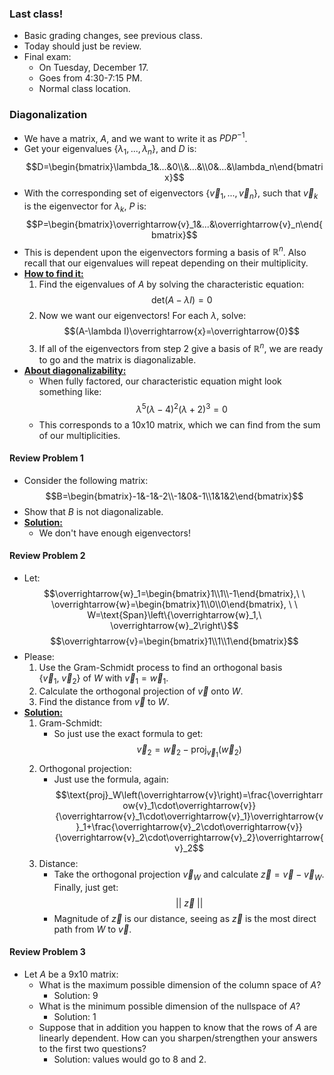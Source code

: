 ### Last class!
- Basic grading changes, see previous class.
- Today should just be review.
- Final exam:
	- On Tuesday, December 17.
	- Goes from 4:30-7:15 PM.
	- Normal class location.

### Diagonalization
- We have a matrix, $A$, and we want to write it as $PDP^{-1}$.
- Get your eigenvalues $\left\{\lambda_1,...,\lambda_n\right\}$, and $D$ is: $$D=\begin{bmatrix}\lambda_1&...&0\\&...&\\0&...&\lambda_n\end{bmatrix}$$
- With the corresponding set of eigenvectors $\left\{\overrightarrow{v}_1,...,\overrightarrow{v}_n\right\}$, such that $\overrightarrow{v}_k$ is the eigenvector for $\lambda_k$, $P$ is: $$P=\begin{bmatrix}\overrightarrow{v}_1&...&\overrightarrow{v}_n\end{bmatrix}$$
- This is dependent upon the eigenvectors forming a basis of $\mathbb{R}^n$. Also recall that our eigenvalues will repeat depending on their multiplicity.
- **<u>How to find it:</u>**
	1. Find the eigenvalues of $A$ by solving the characteristic equation: $$\text{det}\left(A-\lambda I\right)=0$$
	2. Now we want our eigenvectors! For each $\lambda$, solve: $$(A-\lambda I)\overrightarrow{x}=\overrightarrow{0}$$
	3. If all of the eigenvectors from step 2 give a basis of $\mathbb{R}^n$, we are ready to go and the matrix is diagonalizable.
- **<u>About diagonalizability:</u>**
	- When fully factored, our characteristic equation might look something like: $$\lambda^5(\lambda-4)^2(\lambda+2)^3=0$$
	- This corresponds to a $10\text{x}10$ matrix, which we can find from the sum of our multiplicities.

#### Review Problem 1
- Consider the following matrix: $$B=\begin{bmatrix}-1&-1&-2\\-1&0&-1\\1&1&2\end{bmatrix}$$
- Show that $B$ is not diagonalizable.
- **<u>Solution:</u>**
	- We don't have enough eigenvectors!

#### Review Problem 2
- Let: $$\overrightarrow{w}_1=\begin{bmatrix}1\\1\\-1\end{bmatrix},\ \  \overrightarrow{w}=\begin{bmatrix}1\\0\\0\end{bmatrix}, \ \ W=\text{Span}\left\{\overrightarrow{w}_1,\ \overrightarrow{w}_2\right\}$$ $$\overrightarrow{v}=\begin{bmatrix}1\\1\\1\end{bmatrix}$$
- Please:
	1. Use the Gram-Schmidt process to find an orthogonal basis $\left\{\overrightarrow{v}_1,\ \overrightarrow{v}_2\right\}$ of $W$ with $\overrightarrow{v}_1=\overrightarrow{w}_1$.
	2. Calculate the orthogonal projection of $\overrightarrow{v}$ onto $W$.
	3. Find the distance from $\overrightarrow{v}$ to $W$.
- **<u>Solution:</u>**
	1. Gram-Schmidt:
		- So just use the exact formula to get: $$\overrightarrow{v}_2=\overrightarrow{w}_2-\text{proj}_{\overrightarrow{v}_1}\left(\overrightarrow{w}_2\right)$$
	2. Orthogonal projection:
		- Just use the formula, again: $$\text{proj}_W\left(\overrightarrow{v}\right)=\frac{\overrightarrow{v}_1\cdot\overrightarrow{v}}{\overrightarrow{v}_1\cdot\overrightarrow{v}_1}\overrightarrow{v}_1+\frac{\overrightarrow{v}_2\cdot\overrightarrow{v}}{\overrightarrow{v}_2\cdot\overrightarrow{v}_2}\overrightarrow{v}_2$$
	3. Distance:
		- Take the orthogonal projection $\overrightarrow{v}_W$ and calculate $\overrightarrow{z}=\overrightarrow{v}-\overrightarrow{v}_W$. Finally, just get: $$\left|\left|\ \overrightarrow{z}\ \right|\right|$$
		- Magnitude of $\overrightarrow{z}$ is our distance, seeing as $\overrightarrow{z}$ is the most direct path from $W$ to $\overrightarrow{v}$.

#### Review Problem 3
- Let $A$ be a $9\text{x}10$ matrix:
	- What is the maximum possible dimension of the column space of $A$?
		- Solution: 9
	- What is the minimum possible dimension of the nullspace of $A$?
		- Solution: 1
	- Suppose that in addition you happen to know that the rows of $A$ are linearly dependent. How can you sharpen/strengthen your answers to the first two questions?
		- Solution: values would go to 8 and 2.